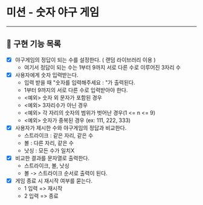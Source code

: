 # 미션 - 숫자 야구 게임

---
## 📑 구현 기능 목록
- [x] 야구게임의 정답이 되는 수를 설정한다. ( 랜덤 라이브러리 이용 )
  - 여기서 정답이 되는 수는 1부터 9까지 서로 다른 수로 이루어진 3자리 수
- [x] 사용자에게 숫자 입력받는다.
  - 입력 받을 때 "숫자를 입력해주세요 : "가 출력된다. 
  - 1부터 9까지의 서로 다른 수로 입력받아야 한다.
  - <예외> 숫자 외 문자가 포함된 경우
  - <예외> 3자리수가 아닌 경우
  - <예외> 각 자리의 숫자의 범위가 벗어난 경우(1 <= n <= 9)
  - <예외> 숫자가 중복된 경우 (ex: 111, 222, 333)
- [x] 사용자가 제시한 수와 야구게임의 정답과 비교한다.
  - 스트라이크 : 같은 자리, 같은 수
  - 볼 : 다른 자리, 같은 수
  - 낫싱 : 모든 수가 일치X
- [x] 비교한 결과를 문자열로 출력한다.
  - 스트라이크, 볼, 낫싱
  - 볼 -> 스트라이크 순서로 출력이 된다.
- [x] 게임 종료 시 재시작 여부를 묻는다.
  - 1 입력 => 재시작
  - 2 입력 => 종료
